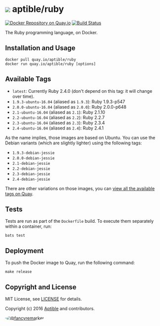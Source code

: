 # ![](https://gravatar.com/avatar/11d3bc4c3163e3d238d558d5c9d98efe?s=64) aptible/ruby

[![Docker Repository on Quay.io](https://quay.io/repository/aptible/ruby/status)](https://quay.io/repository/aptible/ruby)
[![Build Status](https://travis-ci.org/aptible/docker-ruby.svg?branch=master)](https://travis-ci.org/aptible/docker-ruby)

The Ruby programming language, on Docker.

## Installation and Usage

    docker pull quay.io/aptible/ruby
    docker run quay.io/aptible/ruby [options]

## Available Tags

* `latest`: Currently Ruby 2.4.0 (don't depend on this tag: it will change over time).
* `1.9.3-ubuntu-16.04` (aliased as `1.9.3`): Ruby 1.9.3-p547
* `2.0.0-ubuntu-16.04` (aliased as `2.0.0`): Ruby 2.0.0-p648
* `2.1-ubuntu-16.04`   (aliased as `2.1`):   Ruby 2.1.10
* `2.2-ubuntu-16.04`   (aliased as `2.2`):   Ruby 2.2.7
* `2.3-ubuntu-16.04`   (aliased as `2.3`):   Ruby 2.3.4
* `2.4-ubuntu-16.04`   (aliased as `2.4`):   Ruby 2.4.1

As the name implies, those images are based on Ubuntu. You can use the Debian
variants (which are slightly lighter) using the following tags:

* `1.9.3-debian-jessie`
* `2.0.0-debian-jessie`
* `2.1-debian-jessie`
* `2.2-debian-jessie`
* `2.3-debian-jessie`
* `2.4-debian-jessie`

There are other variations on those images, you can [view all the available
tags on Quay](https://quay.io/repository/aptible/ruby?tab=tags).

## Tests

Tests are run as part of the `Dockerfile` build. To execute them separately within a container, run:

    bats test

## Deployment

To push the Docker image to Quay, run the following command:

    make release

## Copyright and License

MIT License, see [LICENSE](LICENSE.md) for details.

Copyright (c) 2016 [Aptible](https://www.aptible.com) and contributors.

[<img src="https://s.gravatar.com/avatar/f7790b867ae619ae0496460aa28c5861?s=60" style="border-radius: 50%;" alt="@fancyremarker" />](https://github.com/fancyremarker)
